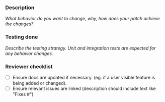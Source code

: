 ### Description 
_What behavior do you want to change, why, how does your patch achieve the changes?_

### Testing done 
_Describe the testing strategy. Unit and integration tests are expected for any behavior changes._

### Reviewer checklist
- [ ] Ensure docs are updated if necessary. (eg. if a user visible feature is being added or changed).
- [ ] Ensure relevant issues are linked (description should include text like "Fixes #<issue number>")
